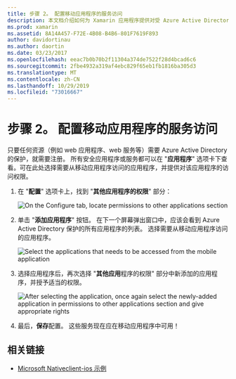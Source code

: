 ```yaml
---
title: 步骤 2。 配置移动应用程序的服务访问
description: 本文档介绍如何为 Xamarin 应用程序提供对受 Azure Active Directory 保护的 Azure 应用程序的访问权限。
ms.prod: xamarin
ms.assetid: 8A14A457-F72E-4B08-B4B6-801F7619F893
author: davidortinau
ms.author: daortin
ms.date: 03/23/2017
ms.openlocfilehash: eeac7b0b70b2f11304a374de7522f28d4bcad6c6
ms.sourcegitcommit: 2fbe4932a319af4ebc829f65eb1fb1816ba305d3
ms.translationtype: MT
ms.contentlocale: zh-CN
ms.lasthandoff: 10/29/2019
ms.locfileid: "73016667"
---
```

# <a name="step-2-configure-service-access-for-mobile-application"></a>步骤 2。 配置移动应用程序的服务访问

只要任何资源（例如 web 应用程序、web 服务等）需要 Azure Active Directory 的保护，就需要注册。 所有安全应用程序或服务都可以在 "**应用程序**" 选项卡下查看。可在此处选择需要从移动应用程序访问的应用程序，并提供对该应用程序的访问权限。

1. 在 "**配置**" 选项卡上，找到 "**其他应用程序的权限**" 部分：

   ![](configure-images/2.1-configure.png "On the Configure tab, locate permissions to other applications section")

2. 单击 "**添加应用程序**" 按钮。 在下一个屏幕弹出窗口中，应该会看到 Azure Active Directory 保护的所有应用程序的列表。 选择需要从移动应用程序访问的应用程序。

   ![](configure-images/2.2-add-application.png "Select the applications that needs to be accessed from the mobile application")

3. 选择应用程序后，再次选择 "**其他应用**程序的权限" 部分中新添加的应用程序，并授予适当的权限。

   ![](configure-images/2.3-permissions.png "After selecting the application, once again select the newly-added application in permissions to other   applications section and give appropriate rights")

4. 最后，**保存**配置。 这些服务现在应在移动应用程序中可用！

## <a name="related-links"></a>相关链接

- [Microsoft Nativeclient-ios 示例](https://github.com/AzureADSamples/NativeClient-MultiTarget-DotNet)
